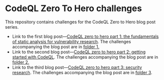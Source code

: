 # CodeQL Zero To Hero challenges

This repository contains challenges for the CodeQL Zero to Hero blog post series.

- Link to the first blog post—[CodeQL zero to hero part 1: the fundamentals of static analysis for vulnerability research](https://github.blog/2023-03-31-codeql-zero-to-hero-part-1-the-fundamentals-of-static-analysis-for-vulnerability-research/). The challenges accompanying the blog post are in [folder 1.](https://github.com/GitHubSecurityLab/codeql-zero-to-hero/tree/main/1)
- Link to the second blog post—[CodeQL zero to hero part 2: getting started with CodeQL](https://github.blog/2023-06-15-codeql-zero-to-hero-part-2-getting-started-with-codeql/). The challenges accompanying the blog post are in [folder 2.](https://github.com/GitHubSecurityLab/codeql-zero-to-hero/tree/main/2)
- Link to the third blog post—[CodeQL zero to hero part 3: security research](https://github.blog/2024-04-29-codeql-zero-to-hero-part-3-security-research-with-codeql/). The challenges accompanying the blog post are in [folder 3](https://github.com/GitHubSecurityLab/codeql-zero-to-hero/tree/main/3).
